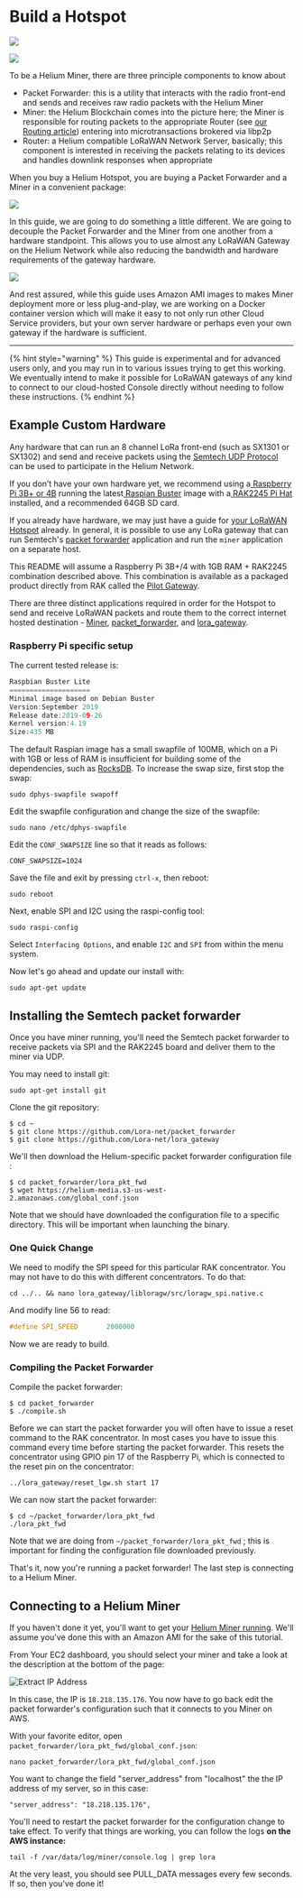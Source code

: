 # Build a Hotspot

![](../.gitbook/assets/artboard-copy-66.jpg)

![](../.gitbook/assets/artboard%20%281%29.png)



To be a Helium Miner, there are three principle components to know about

* Packet Forwarder: this is a utility that interacts with the radio front-end and sends and receives raw radio packets with the Helium Miner
* Miner: the Helium Blockchain comes into the picture here; the Miner is responsible for routing packets to the appropriate Router \(see [our Routing article](../longfi/longfi-routing.md)\) entering into microtransactions brokered via libp2p
* Router: a Helium compatible LoRaWAN Network Server, basically; this component is interested in receiving the packets relating to its devices and handles downlink responses when appropriate

When you buy a Helium Hotspot, you are buying a Packet Forwarder and a Miner in a convenient package:

![](../.gitbook/assets/artboard-copy-67.png)

In this guide, we are going to do something a little different. We are going to decouple the Packet Forwarder and the Miner from one another from a hardware standpoint. This allows you to use almost any LoRaWAN Gateway on the Helium Network while also reducing the bandwidth and hardware requirements of the gateway hardware.

![](../.gitbook/assets/artboard-copy-68.png)

And rest assured, while this guide uses Amazon AMI images to makes Miner deployment more or less plug-and-play, we are working on a Docker container version which will make it easy to not only run other Cloud Service providers, but your own server hardware or perhaps even your own gateway if the hardware is sufficient.  
****

{% hint style="warning" %}
This guide is experimental and for advanced users only, and you may run in to various issues trying to get this working. We eventually intend to make it possible for LoRaWAN gateways of any kind to connect to our cloud-hosted Console directly without needing to follow these instructions.
{% endhint %}

## Example Custom Hardware

Any hardware that can run an 8 channel LoRa front-end \(such as SX1301 or SX1302\) and send and receive packets using the [Semtech UDP Protocol](https://github.com/Lora-net/packet_forwarder/blob/master/PROTOCOL.TXT) can be used to participate in the Helium Network.

If you don’t have your own hardware yet, we recommend using a[ Raspberry Pi 3B+ or 4B](https://www.raspberrypi.org/) running the latest[ Raspian Buster](https://www.raspberrypi.org/downloads/raspbian/) image with a[ RAK2245 Pi Hat](https://store.rakwireless.com/products/rak2245-pi-hat) installed, and a recommended 64GB SD card.

If you already have hardware, we may just have a guide for [your LoRaWAN Hotspot](lorawan-gateway-migration/) already. In general, it is possible to use any LoRa gateway that can run Semtech's [packet forwarder](https://github.com/Lora-net/packet_forwarder) application and run the `miner` application on a separate host.

This README will assume a Raspberry Pi 3B+/4 with 1GB RAM + RAK2245 combination described above. This combination is available as a packaged product directly from RAK called the [Pilot Gateway](https://store.rakwireless.com/products/rak7243c-pilot-gateway?variant=26682434879588).

There are three distinct applications required in order for the Hotspot to send and receive LoRaWAN packets and route them to the correct internet hosted destination - [Miner](https://github.com/helium/miner), [packet\_forwarder](https://github.com/Lora-net/packet_forwarder), and [lora\_gateway](https://github.com/Lora-net/lora_gateway).

### Raspberry Pi specific setup

The current tested release is:

```c
Raspbian Buster Lite
====================
Minimal image based on Debian Buster
Version:September 2019
Release date:2019-09-26
Kernel version:4.19
Size:435 MB
```

The default Raspian image has a small swapfile of 100MB, which on a Pi with 1GB or less of RAM is insufficient for building some of the dependencies, such as [RocksDB](http://rocksdb.org/). To increase the swap size, first stop the swap:

```text
sudo dphys-swapfile swapoff
```

Edit the swapfile configuration and change the size of the swapfile:

```text
sudo nano /etc/dphys-swapfile
```

Edit the `CONF_SWAPSIZE` line so that it reads as follows:

```text
CONF_SWAPSIZE=1024
```

Save the file and exit by pressing `ctrl-x`, then reboot:

```text
sudo reboot
```

Next, enable SPI and I2C using the raspi-config tool:

```text
sudo raspi-config
```

Select `Interfacing Options`, and enable `I2C` and `SPI` from within the menu system.

Now let's go ahead and update our install with:

```text
sudo apt-get update
```



## Installing the Semtech packet forwarder

Once you have miner running, you'll need the Semtech packet forwarder to receive packets via SPI and the RAK2245 board and deliver them to the miner via UDP.

You may need to install git:

```text
sudo apt-get install git
```

Clone the git repository:

```text
$ cd ~
$ git clone https://github.com/Lora-net/packet_forwarder
$ git clone https://github.com/Lora-net/lora_gateway
```

We'll then download the Helium-specific packet forwarder configuration file :

```text
$ cd packet_forwarder/lora_pkt_fwd
$ wget https://helium-media.s3-us-west-2.amazonaws.com/global_conf.json
```

Note that we should have downloaded the configuration file to a specific directory. This will be important when launching the binary.

### One Quick Change

We need to modify the SPI speed for this particular RAK concentrator. You may not have to do this with different concentrators. To do that:

```text
cd ../.. && nano lora_gateway/libloragw/src/loragw_spi.native.c
```

And modify line 56 to read:

```c
#define SPI_SPEED       2000000
```

Now we are ready to build.

### Compiling the Packet Forwarder

Compile the packet forwarder:

```text
$ cd packet_forwarder
$ ./compile.sh
```

Before we can start the packet forwarder you will often have to issue a reset command to the RAK concentrator. In most cases you have to issue this command every time before starting the packet forwarder. This resets the concentrator using GPIO pin 17 of the Raspberry Pi, which is connected to the reset pin on the concentrator:

```text
../lora_gateway/reset_lgw.sh start 17
```

We can now start the packet forwarder:

```text
$ cd ~/packet_forwarder/lora_pkt_fwd
./lora_pkt_fwd
```

Note that we are doing from `~/packet_forwarder/lora_pkt_fwd` ; this is important for finding the configuration file downloaded previously.

That's it, now you're running a packet forwarder! The last step is connecting to a Helium Miner.

## **Connecting to a Helium Miner**

If you haven't done it yet, you'll want to get your [Helium Miner running](../blockchain/run-your-own-miner.md). We'll assume you've done this with an Amazon AMI for the sake of this tutorial. 

From Your EC2 dashboard, you should select your miner and take a look at the description at the bottom of the page:

![Extract IP Address](../.gitbook/assets/ipv4.png)

In this case,  the IP is `18.218.135.176`. You now have to go back edit the packet forwarder's configuration such that it connects to you Miner on AWS. 

With your favorite editor,  open `packet_forwarder/lora_pkt_fwd/global_conf.json`:

```text
nano packet_forwarder/lora_pkt_fwd/global_conf.json
```

You want to change the field "server\_address" from "localhost" the the IP address of my server, so in this case:

```text
"server_address": "18.218.135.176",
```

You'll need to restart the packet forwarder for the configuration change to take effect. To verify that things are working, you can follow the logs **on the AWS instance:**

```text
tail -f /var/data/log/miner/console.log | grep lora
```

At the very least, you should see PULL\_DATA messages every few seconds. If so, then you've done it!


